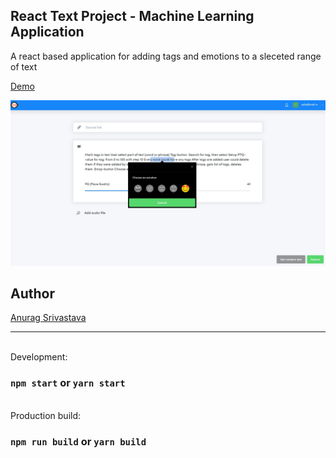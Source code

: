 ## React Text Project - Machine Learning Application
A react based application for adding tags and emotions to a sleceted range of text

[Demo](https://envisagecyberart.in/projects/applications/react-text-interface/)

![Screenshot](Screenshot.jpg?raw=true)

## Author
[Anurag Srivastava](https://www.envisagecyberart.in)

---

<br/>
Development:

### `npm start` or `yarn start`

<br/>
Production build:

### `npm run build` or `yarn build`